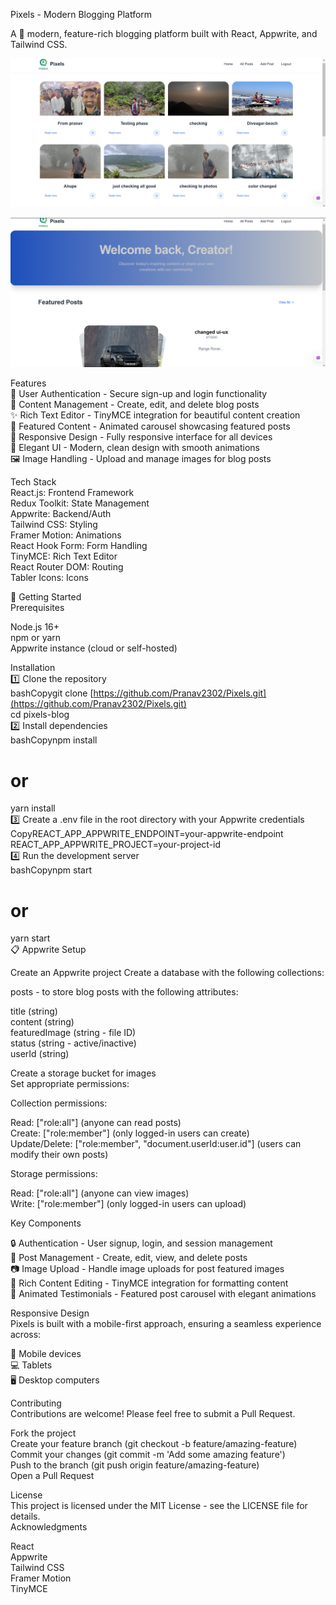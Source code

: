 Pixels - Modern Blogging Platform  
  
A 🌟 modern, feature-rich blogging platform built with React, Appwrite, and Tailwind CSS.  


![Home page](/pixel-1.png)

![Home page](/pixel-2.png)


  
Features  
🔐 User Authentication - Secure sign-up and login functionality  
📝 Content Management - Create, edit, and delete blog posts  
✨ Rich Text Editor - TinyMCE integration for beautiful content creation  
🎯 Featured Content - Animated carousel showcasing featured posts  
📱 Responsive Design - Fully responsive interface for all devices   
🎨 Elegant UI - Modern, clean design with smooth animations  
🖼️ Image Handling - Upload and manage images for blog posts  
  
Tech Stack  
React.js: Frontend Framework  
Redux Toolkit: State Management  
Appwrite: Backend/Auth  
Tailwind CSS: Styling  
Framer Motion: Animations  
React Hook Form: Form Handling  
TinyMCE: Rich Text Editor  
React Router DOM: Routing  
Tabler Icons: Icons  
  
🚀 Getting Started  
Prerequisites  
  
Node.js 16+  
npm or yarn  
Appwrite instance (cloud or self-hosted)  
  
Installation  
1️⃣ Clone the repository  
bashCopygit clone [https://github.com/Pranav2302/Pixels.git](https://github.com/Pranav2302/Pixels.git)  
cd pixels-blog  
2️⃣ Install dependencies  
bashCopynpm install  
# or  
yarn install  
3️⃣ Create a .env file in the root directory with your Appwrite credentials  
CopyREACT_APP_APPWRITE_ENDPOINT=your-appwrite-endpoint  
REACT_APP_APPWRITE_PROJECT=your-project-id  
4️⃣ Run the development server  
bashCopynpm start  
# or  
yarn start  
📋 Appwrite Setup  
  
Create an Appwrite project
Create a database with the following collections:  
  
posts - to store blog posts with the following attributes:
  
title (string)  
content (string)  
featuredImage (string - file ID)  
status (string - active/inactive)  
userId (string)  
  
  

  
Create a storage bucket for images  
Set appropriate permissions:  
  
Collection permissions:  

Read: ["role:all"] (anyone can read posts)  
Create: ["role:member"] (only logged-in users can create)  
Update/Delete: ["role:member", "document.userId:user.id"] (users can modify their own posts)  
  

Storage permissions:  

Read: ["role:all"] (anyone can view images)  
Write: ["role:member"] (only logged-in users can upload)  

  
  


Key Components  

🔒 Authentication - User signup, login, and session management  
📖 Post Management - Create, edit, view, and delete posts  
📷 Image Upload - Handle image uploads for post featured images  
📝 Rich Content Editing - TinyMCE integration for formatting content  
🎠 Animated Testimonials - Featured post carousel with elegant animations  
    
Responsive Design  
Pixels is built with a mobile-first approach, ensuring a seamless experience across:  
  
📱 Mobile devices  
💻 Tablets  
🖥️ Desktop computers  
  
Contributing  
Contributions are welcome! Please feel free to submit a Pull Request.  
  
Fork the project  
Create your feature branch (git checkout -b feature/amazing-feature)  
Commit your changes (git commit -m 'Add some amazing feature')  
Push to the branch (git push origin feature/amazing-feature)  
Open a Pull Request  
  
License  
This project is licensed under the MIT License - see the LICENSE file for details.  
Acknowledgments  
  
React  
Appwrite  
Tailwind CSS  
Framer Motion  
TinyMCE  
